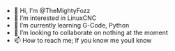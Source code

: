 - 👋 Hi, I’m @TheMightyFozz
- 👀 I’m interested in LinuxCNC
- 🌱 I’m currently learning G-Code, Python
- 💞️ I’m looking to collaborate on nothing at the moment
- 📫 How to reach me; If you know me youll know

<!---
TheMightyFozz/TheMightyFozz is a ✨ special ✨ repository because its `README.md` (this file) appears on your GitHub profile.
You can click the Preview link to take a look at your changes.
--->
